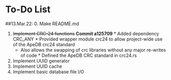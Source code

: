 # To-Do List

##13.Mar.22:
  0. Make README.md
  1. ~~Implement CRC-24 functions~~ **Commit a125709**
    * Added dependency CRC_ANY
    * Provided wrapper module crc24 to allow project-wide use of the ApeDB crc24 standard
      * Also allows the swapping of crc libraries without any major re-writes of code
    * Defined the ApeDB CRC standard in crc24.rs
  2. Implement UUID generator
  3. Implement UUID cache
  4. Implement basic database file I/O

